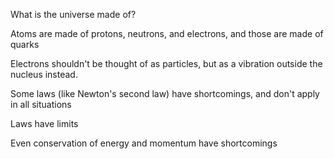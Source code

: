 What is the universe made of?

Atoms are made of protons, neutrons, and electrons, and those are made of quarks

Electrons shouldn't be thought of as particles, but as a vibration outside the nucleus instead.

Some laws (like Newton's second law) have shortcomings, and don't apply in all situations

Laws have limits

Even conservation of energy and momentum have shortcomings


